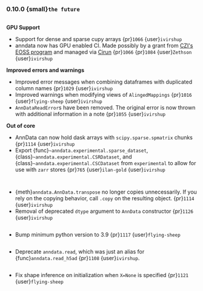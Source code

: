 ### 0.10.0 {small}`the future`

```{rubric} Features
```

**GPU Support**

* Support for dense and sparse cupy arrays {pr}`1066` {user}`ivirshup`
* anndata now has GPU enabled CI. Made possibly by a grant from [CZI's EOSS program](https://chanzuckerberg.com/eoss/) and managed via [Cirun](https://Cirun.io) {pr}`1066` {pr}`1084` {user}`Zethson` {user}`ivirshup`

**Improved errors and warnings**

* Improved error messages when combining dataframes with duplicated column names {pr}`1029` {user}`ivirshup`
* Improved warnings when modifying views of `AlingedMappings` {pr}`1016` {user}`flying-sheep` {user}`ivirshup`
* `AnnDataReadError`s have been removed. The original error is now thrown with additional information in a note {pr}`1055` {user}`ivirshup`

**Out of core**

* AnnData can now hold dask arrays with `scipy.sparse.spmatrix` chunks {pr}`1114` {user}`ivirshup`
* Export {func}`~anndata.experimental.sparse_dataset`, {class}`~anndata.experimental.CSRDataset`, and {class}`~anndata.experimental.CSCDataset` from `experimental` to allow for use with `zarr` stores {pr}`765` {user}`ilan-gold` {user}`ivirshup`


```{rubric} Documentation
```

```{rubric} Breaking changes
```

* {meth}`anndata.AnnData.transpose` no longer copies unnecessarily. If you rely on the copying behavior, call `.copy` on the resulting object. {pr}`1114` {user}`ivirshup`
* Removal of deprecated `dtype` argument to `AnnData` constructor {pr}`1126` {user}`ivirshup`

```{rubric} Other updates
```

- Bump minimum python version to 3.9 {pr}`1117` {user}`flying-sheep`

```{rubric} Deprecations
```

* Deprecate `anndata.read`, which was just an alias for {func}`anndata.read_h5ad` {pr}`1108` {user}`ivirshup`.

```{rubric} Bug fixes
```

* Fix shape inference on initialization when `X=None` is specified {pr}`1121` {user}`flying-sheep`
